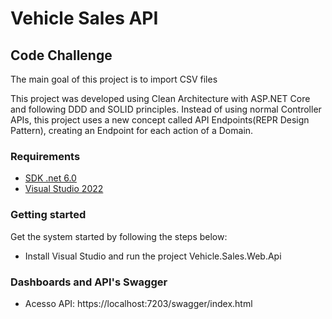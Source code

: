 # Vehicle Sales API
## Code Challenge

The main goal of this project is to import CSV files

This project was developed using Clean Architecture with ASP.NET Core and following DDD and SOLID principles.
Instead of using normal Controller APIs, this project uses a new concept called API Endpoints(REPR Design Pattern), creating an Endpoint for each action of a Domain.

### Requirements

- [SDK .net 6.0](https://dotnet.microsoft.com/download/dotnet/6.0)
- [Visual Studio 2022](https://visualstudio.microsoft.com/en-us/downloads/)

### Getting started

Get the system started by following the steps below:

- Install Visual Studio and run the project Vehicle.Sales.Web.Api

### Dashboards and API's Swagger

- Acesso API: https://localhost:7203/swagger/index.html
